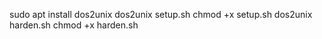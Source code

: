 sudo apt install dos2unix
dos2unix setup.sh
chmod +x setup.sh
dos2unix harden.sh
chmod +x harden.sh
